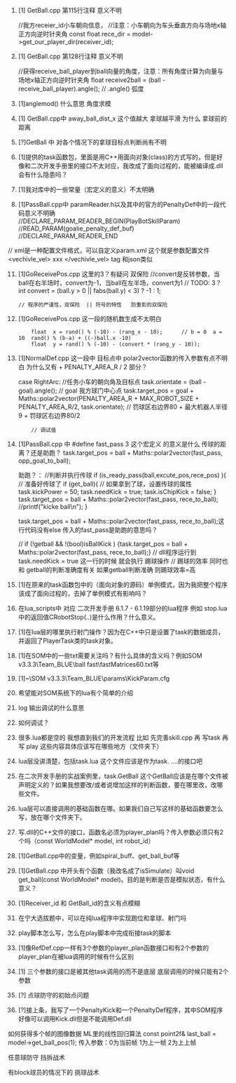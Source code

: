 

1) [1] GetBall.cpp  第115行注释  意义不明

	//我方receier_id小车朝向信息，
	//注意：小车朝向为车头垂直方向与场地x轴正方向逆时针夹角
	const float rece_dir = model->get_our_player_dir(receiver_id);



2) [1] GetBall.cpp  第128行注释  意义不明

    //获得receive_ball_player到ball向量的角度，注意：所有角度计算为向量与场地x轴正方向逆时针夹角
        float receive2ball = (ball - receive_ball_player).angle();      // .angle() 弧度

3) [1]anglemod()  什么意思                      角度求模



4) [1] GetBall.cpp中 away_ball_dist_x 这个值越大  拿球越平滑  为什么                        拿球前的距离

5) [?]GetBall 中 对各个情况下的拿球目标点判断尚有不明

6) [1]提供的task函数包，里面是用C++用面向对象(class)的方式写的，但是好像和二次开发手册里的接口不太对应，我改成了面向过程的，能被编译成.dll  会有什么隐患吗？    

8) [1]我对库中的一些常量（宏定义的意义）不太明确

10) [1]PassBall.cpp中    paramReader.h以及其中的官方的PenaltyDef中的一段代码意义不明确           
        //DECLARE_PARAM_READER_BEGIN(PlayBotSkillParam)
        //READ_PARAM(goalie_penalty_def_buf)
        //DECLARE_PARAM_READER_END

// xml是一种配置文件格式，可以自定义param.xml 这个就是参数配置文件  <vechivle_vel> xxx </vechivle_vel>
tag 和json类似

11) [1]GoReceivePos.cpp   这里的3？有疑问       双保险
    //convert是反转参数，当ball在右半场时，convert为-1，当ball在左半场，convert为1
        // TODO: 3？
        int convert = (ball.y > 0 || fabs(ball.y) < 3) ? -1 : 1;


        // 程序的严谨性，双保险  || 符号的特性   防重影的双保险

12) [1]GoReceivePos.cpp   这一段的随机数生成不太明白

			float  x = rand() % (-10) - (rang_x - 10);		// b = 0  a = 10  rand() % (b-a) + ((-)ball.x -10)
			float  y = rand() % (-10) - (convert * (rang_y - 10));
13) [1]NormalDef.cpp 这一段中 目标点中 polar2vector函数的传入参数有点不明白  为什么又有 + PENALTY_AREA_R / 2 部分？


    case RightArc:
            //任务小车的朝向角及目标点
            task.orientate = (ball - goal).angle();
            // goal 我方球门中心点
            task.target_pos = goal + Maths::polar2vector(PENALTY_AREA_R + MAX_ROBOT_SIZE + PENALTY_AREA_R/2, task.orientate);	// 罚球区右边界80 + 最大机器人半径9 + 罚球区右边界80/2

            // 调试值

14) [1]PassBall.cpp 中 #define fast_pass 3  这个宏定义 的意义是什么   传球的距离？还是助跑？
    task.target_pos = ball + Maths::polar2vector(fast_pass, opp_goal_to_ball);

    助跑？：
    	//判断并执行传球
 	if (is_ready_pass(ball,excute_pos,rece_pos) ){	// 准备好传球了
		if (get_ball){		// 如果拿到了球，设置传球的属性
			task.kickPower = 50;
			task.needKick = true;
			task.isChipKick = false;
		}
		task.target_pos = ball + Maths::polar2vector(fast_pass, rece_to_ball);
		//printf("kicke ball\n");
		}

    task.target_pos = ball + Maths::polar2vector(fast_pass, rece_to_ball);这行代码没有else  传入的fast_pass是助跑的意思吗？


    // if (!getball && !(bool)isBallKick )  {task.target_pos = ball + Maths::polar2vector(fast_pass, rece_to_ball);}
    // dll程序运行到task.needKick = true 这一行的时候  就会执行 踢球操作 
    // 踢球的效率 同时也和 getball的判断准确度有关  如果getball判断准确  则踢球效率=高

15) [1]在原来的task函数包中的（面向对象的源码）单例模式，因为我把整个程序该成了面向过程的，去掉了单例模式有影响吗？
16) 在lua_scripts中 对应 二次开发手册 6.1.7 - 6.1.19部分的lua程序  例如 stop.lua中的返回值CRobotStop(..)是什么作用？什么意义。
17) [1]在lua层的哪里执行射门操作？因为在C++中只是设置了task的数据成员，并返回了PlayerTask类的task对象。
18) [1]在SOM中的一些txt需要关注吗？有什么具体的含义吗？例如SOM v3.3.3\Team_BLUE\ball fast\fastMatrices60.txt等
19) [1]~\SOM v3.3.3\Team_BLUE\params\KickParam.cfg 
20) 希望能对SOM系统下的lua有个简单的介绍
21) log 输出调试的什么意思
22) 如何调试？
23) 很多.lua都是空的 我想直到我们的开发流程  比如 先完善skill.cpp  再 写task  再 写 play  这些内容具体应该写在哪些地方（文件夹下）
24) lua层没讲清楚，包括task.lua 这个文件应该是作为task. ....的接口吧
25) 在二次开发手册的实战案例里，task.GetBall 这个GetBall应该是在哪个文件被声明定义的？如果我想要改/或者说增加这样的判断函数，要在哪里改，改哪些文件。
26) lua层可以直接调用的基础函数在哪。如果我们自己写这样的基础函数要怎么写，放在哪个文件夹下。
27) 写.dll的C++文件的接口，函数名必须为player_plan吗？传入参数必须只有2个吗（const WorldModel* model, int robot_id）
28) [1]GetBall.cpp中的变量，例如spiral_buff、get_ball_buf等
29) [1]GetBall.cpp 中开头有个函数（我改名成了isSimulate）叫void get_ball(const WorldModel* model)。目的是判断是否是模拟状态，有什么意义？
30) [1]Receiver_id 和 GetBall_id的含义有点模糊
31) 在宁大选拔题中，可以在纯lua程序中实现跑位和拿球、射门吗
32) play脚本怎么写，怎么在play脚本中完成衔接task的脚本
33) [1]像RefDef.cpp一样有3个参数的player_plan函数接口和有2个参数的player_plan在被lua调用的时候有什么区别
34) [1] 三个参数的接口是被其他task调用的而不是底层 底层调用的时候只能有2个参数
9) [?] 点球防守的初始点问题
10) [?]接上条，我写了一个PenaltyKick和一个PenaltyDef程序，其中SOM程序好像可以调用Kick.dll但是不能调用Def.dll







如何获得多个帧的图像数据  ML里的线性回归算法
const point2f& last_ball = model->get_ball_pos(1);  传入参数：0为当前帧 1为上一帧 2为上上帧

任意球防守 挡拆战术

有block球员的情况下的  挑球战术




